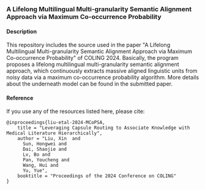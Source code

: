 ### A Lifelong Multilingual Multi-granularity Semantic Alignment Approach via Maximum Co-occurrence Probability

#### Description
This repository includes the source used in the paper "A Lifelong Multilingual Multi-granularity Semantic Alignment Approach via Maximum Co-occurrence Probability" of COLING 2024. 
Basically, the program proposes a lifelong multilingual multi-granularity semantic alignment approach, which continuously extracts massive aligned linguistic units from noisy data via a maximum co-occurrence probability algorithm. 
More details about the underneath model can be found in the submitted paper.

#### Reference
If you use any of the resources listed here, please cite:<br>
```
@inproceedings{liu-etal-2024-MCoPSA,
    title = "Leveraging Capsule Routing to Associate Knowledge with Medical Literature Hierarchically",
    author = "Liu, Xin  and
      Sun, Hongwei and
      Dai, Shaojie and
      Lv, Bo and
      Pan, Youcheng and
      Wang, Hui and
      Yu, Yue",
    booktitle = "Proceedings of the 2024 Conference on COLING"
}
```
